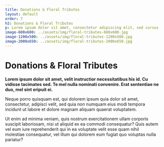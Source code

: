 ```yaml
---
title: Donations & Floral Tributes
layout: default
order: 7
h2: Donations & Floral Tributes
p: Lorem ipsum dolor sit amet, consectetur adipiscing elit, sed cursus nunc quis vehicula tempor.
image-600x600: ../assets/img/floral-tributes-600x600.jpg
image-1200x500: ../assets/img/floral-tributes-1200x500.jpg
image-2000x650: ../assets/img/floral-tributes-2000x650.jpg
---
```


<h1>Donations & Floral Tributes</h1>
<p><strong>Lorem ipsum dolor sit amet, velit instructior necessitatibus his id. Cu vidisse tacimates sed. Te mel nulla nominati convenire. Erat sententiae ne duo, mel sint eripuit ei.</strong></p>
<p>Neque porro quisquam est, qui dolorem ipsum quia dolor sit amet, consectetur, adipisci velit, sed quia non numquam eius modi tempora incidunt ut labore et dolore magnam aliquam quaerat voluptatem.</p>
<p>Ut enim ad minima veniam, quis nostrum exercitationem ullam corporis suscipit laboriosam, nisi ut aliquid ex ea commodi consequatur? Quis autem vel eum iure reprehenderit qui in ea voluptate velit esse quam nihil molestiae consequatur, vel illum qui dolorem eum fugiat quo voluptas nulla pariatur?</p>
